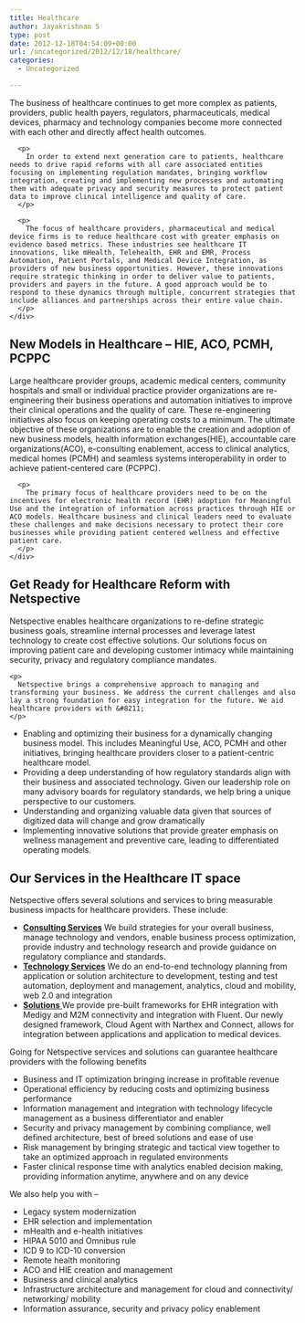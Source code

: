 ```yaml
---
title: Healthcare
author: Jayakrishnan S
type: post
date: 2012-12-18T04:54:09+00:00
url: /uncategorized/2012/12/18/healthcare/
categories:
  - Uncategorized

---
```

<div>
  <div>
    <div>
      <p>
        The business of healthcare continues to get more complex as patients, providers, public health payers, regulators, pharmaceuticals, medical devices, pharmacy and technology companies become more connected with each other and directly affect health outcomes.
      </p>
      
      <p>
        In order to extend next generation care to patients, healthcare needs to drive rapid reforms with all care associated entities focusing on implementing regulation mandates, bringing workflow integration, creating and implementing new processes and automating them with adequate privacy and security measures to protect patient data to improve clinical intelligence and quality of care.
      </p>
      
      <p>
        The focus of healthcare providers, pharmaceutical and medical device firms is to reduce healthcare cost with greater emphasis on evidence based metrics. These industries see healthcare IT innovations, like mHealth, Telehealth, EHR and EMR, Process Automation, Patient Portals, and Medical Device Integration, as providers of new business opportunities. However, these innovations require strategic thinking in order to deliver value to patients, providers and payers in the future. A good approach would be to respond to these dynamics through multiple, concurrent strategies that include alliances and partnerships across their entire value chain.
      </p>
    </div>
  </div>
  
  <h2>
    New Models in Healthcare &#8211; HIE, ACO, PCMH, PCPPC
  </h2>
  
  <div>
    <div>
      <p>
        Large healthcare provider groups, academic medical centers, community hospitals and small or individual practice provider organizations are re-engineering their business operations and automation initiatives to improve their clinical operations and the quality of care. These re-engineering initiatives also focus on keeping operating costs to a minimum. The ultimate objective of these organizations are to enable the creation and adoption of new business models, health information exchanges(HIE), accountable care organizations(ACO), e-consulting enablement, access to clinical analytics, medical homes (PCMH) and seamless systems interoperability in order to achieve patient-centered care (PCPPC).
      </p>
      
      <p>
        The primary focus of healthcare providers need to be on the incentives for electronic health record (EHR) adoption for Meaningful Use and the integration of information across practices through HIE or ACO models. Healthcare business and clinical leaders need to evaluate these challenges and make decisions necessary to protect their core businesses while providing patient centered wellness and effective patient care.
      </p>
    </div>
  </div>
  
  <h2>
    Get Ready for Healthcare Reform with Netspective
  </h2>
  
  <div>
    <div>
      <p>
        Netspective enables healthcare organizations to re-define strategic business goals, streamline internal processes and leverage latest technology to create cost effective solutions. Our solutions focus on improving patient care and developing customer intimacy while maintaining security, privacy and regulatory compliance mandates.
      </p>
    </div>
    
    <p>
      Netspective brings a comprehensive approach to managing and transforming your business. We address the current challenges and also lay a strong foundation for easy integration for the future. We aid healthcare providers with &#8211;
    </p>
  </div>
  
  <div>
    <ul>
      <li>
        Enabling and optimizing their business for a dynamically changing business model. This includes Meaningful Use, ACO, PCMH and other initiatives, bringing healthcare providers closer to a patient-centric healthcare model.
      </li>
      <li>
        Providing a deep understanding of how regulatory standards align with their business and associated technology. Given our leadership role on many advisory boards for regulatory standards, we help bring a unique perspective to our customers.
      </li>
      <li>
        Understanding and organizing valuable data given that sources of digitized data will change and grow dramatically
      </li>
      <li>
        Implementing innovative solutions that provide greater emphasis on wellness management and preventive care, leading to differentiated operating models.
      </li>
    </ul>
  </div>
</div>

<div>
  <h2>
    Our Services in the Healthcare IT space
  </h2>
  
  <div>
    <p>
      Netspective offers several solutions and services to bring measurable business impacts for healthcare providers. These include:
    </p>
  </div>
  
  <div>
    <ul>
      <li>
        <a title="Consulting Services" href="https://www.netspective.com/uncategorized/2012/12/18/consulting-services-2/"><strong>Consulting Services</strong></a> We build strategies for your overall business, manage technology and vendors, enable business process optimization, provide industry and technology research and provide guidance on regulatory compliance and standards.
      </li>
      <li>
        <a title="Technology Services" href="https://www.netspective.com/uncategorized/2012/12/18/technology-services/"><strong>Technology Services</strong></a> We do an end-to-end technology planning from application or solution architecture to development, testing and test automation, deployment and management, analytics, cloud and mobility, web 2.0 and integration
      </li>
      <li>
        <a title="Solutions" href="https://www.netspective.com/uncategorized/2012/12/18/solutions-2/"><strong>Solutions</strong> </a> We provide pre-built frameworks for EHR integration with Medigy and M2M connectivity and integration with Fluent. Our newly designed framework, Cloud Agent with Narthex and Connect, allows for integration between applications and application to medical devices.
      </li>
    </ul>
  </div>
  
  <div>
    <p>
      Going for Netspective services and solutions can guarantee healthcare providers with the following benefits
    </p>
  </div>
  
  <div>
    <ul>
      <li>
        Business and IT optimization bringing increase in profitable revenue
      </li>
      <li>
        Operational efficiency by reducing costs and optimizing business performance
      </li>
      <li>
        Information management and integration with technology lifecycle management as a business differentiator and enabler
      </li>
      <li>
        Security and privacy management by combining compliance, well defined architecture, best of breed solutions and ease of use
      </li>
      <li>
        Risk management by bringing strategic and tactical view together to take an optimized approach in regulated environments
      </li>
      <li>
        Faster clinical response time with analytics enabled decision making, providing information anytime, anywhere and on any device
      </li>
    </ul>
  </div>
  
  <div>
    <p>
      We also help you with &#8211;
    </p>
  </div>
  
  <div>
    <ul>
      <li>
        Legacy system modernization
      </li>
      <li>
        EHR selection and implementation
      </li>
      <li>
        mHealth and e-health initiatives
      </li>
      <li>
        HIPAA 5010 and Omnibus rule
      </li>
      <li>
        ICD 9 to ICD-10 conversion
      </li>
      <li>
        Remote health monitoring
      </li>
      <li>
        ACO and HIE creation and management
      </li>
      <li>
        Business and clinical analytics
      </li>
      <li>
        Infrastructure architecture and management for cloud and connectivity/ networking/ mobility
      </li>
      <li>
        Information assurance, security and privacy policy enablement
      </li>
    </ul>
  </div>
</div>